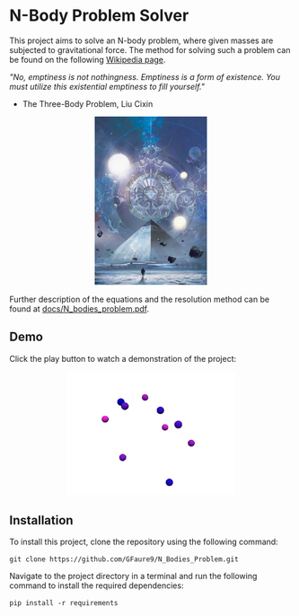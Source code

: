 # N-Body Problem Solver

This project aims to solve an N-body problem, where given masses are subjected to gravitational force. The method for solving such a problem can be found on the following [Wikipedia page](https://en.wikipedia.org/wiki/N-body_problem).

*"No, emptiness is not nothingness. Emptiness is a form of existence. You must utilize this existential emptiness to fill yourself."*  
- The Three-Body Problem, Liu Cixin

<p align="center">
  <img src=docs/image_book.jpg alt="Image" width="200" height="300">
</p>

Further description of the equations and the resolution method can be found at [docs/N_bodies_problem.pdf](docs/N_bodies_problem.pdf).

## Demo
Click the play button to watch a demonstration of the project:

<p align="center">
<a href=outputs/default_movie.mp4>
  <img src=docs/image_demo.png alt="Thumbnail" style="max-width: 300px;">
</a>
</p>

## Installation
To install this project, clone the repository using the following command:
```
git clone https://github.com/GFaure9/N_Bodies_Problem.git
```
Navigate to the project directory in a terminal and run the following command to install the required dependencies:
```
pip install -r requirements
```